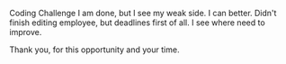 Coding Challenge 
I am done, but I see my weak side. 
I can better. Didn't finish editing employee, but deadlines first of all. 
I see where need to improve. 


Thank you, for this opportunity and your time.
